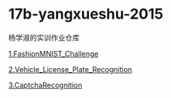# 17b-yangxueshu-2015
杨学淑的实训作业仓库

[1.FashionMNIST_Challenge](FashionMNIST_Challeng)

[2.Vehicle_License_Plate_Recognition](Vehicle_License_Plate_Recognition)

[3.CaptchaRecognition](CaptchaRecognition)